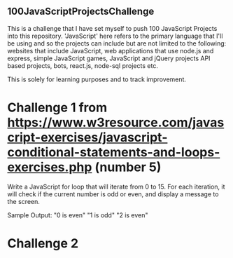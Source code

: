 ## 100JavaScriptProjectsChallenge

This is a challenge that I have set myself to push 100 JavaScript Projects into this repository. 
'JavaScript' here refers to the primary language that I'll be using and so the projects can include but are not limited to the following: 
websites that include JavaScript, web applications that use node.js and express, simple JavaScript games, JavaScript and jQuery projects
API based projects, bots, react.js, node-sql projects etc.

This is solely for learning purposes and to track improvement.


# Challenge 1 from https://www.w3resource.com/javascript-exercises/javascript-conditional-statements-and-loops-exercises.php (number 5)
Write a JavaScript for loop that will iterate from 0 to 15. For each iteration, it will check if the current number is odd or even, and display a message to the screen.

Sample Output: 
"0 is even" 
"1 is odd" 
"2 is even" 

# Challenge 2
